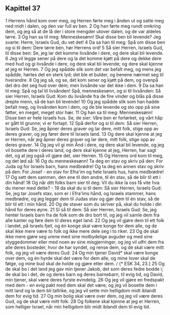 ## Kapittel 37

1 Herrens hånd kom over meg, og Herren førte meg i ånden ut og satte meg ned midt i dalen, og den var full av ben.
2 Og han førte meg rundt omkring dem, og jeg så at de lå der i store mengder utover dalen, og de var aldeles tørre.
3 Og han sa til meg: Menneskesønn! Skal disse ben bli levende? Jeg svarte: Herre, Israels Gud, du vet det!
4 Da sa han til meg: Spå om disse ben og si til dem: Dere tørre ben, hør Herrens ord!
5 Så sier Herren, Israels Gud, til disse ben: Se, jeg lar det komme livsånde i dere, og dere skal bli levende.
6 Jeg vil legge sener på dere og la det komme kjøtt på dere og dekke dere med hud og gi livsånde i dere, og dere skal bli levende; og dere skal kjenne at jeg er Herren.
7 Og jeg spådde slik som det var befalt meg, og mens jeg spådde, hørtes det en sterk lyd; det ble et bulder, og benene nærmet seg til hverandre.
8 Og jeg så, og se, det kom sener og kjøtt på dem, og ovenpå det dro det seg hud over dem; men livsånde var det ikke i dem.
9 Da sa han til meg: Spå og tal til livsånden! Spå, menneskesønn, og si til livsånden: Så sier Herren, Israels Gud: Kom du livsånde fra de fire vinder og blås på disse drepte menn, så de kan bli levende!
10 Og jeg spådde slik som han hadde befalt meg, og livsånden kom i dem, og de ble levende og sto opp på sine føtter, en meget, meget stor hær.
11 Og han sa til meg: Menneskesønn! Disse ben er hele Israels hus. Se, de sier: Våre ben er fortørket, og vårt håp er gått til grunne; vi er fortapt.
12 Spå derfor og si til dem: Så sier Herren, Israels Gud: Se, jeg åpner deres graver og lar dere, mitt folk, stige opp av deres graver, og jeg fører dere til Israels land.
13 Og dere skal kjenne at jeg er Herren, når jeg åpner deres graver og lar dere, mitt folk, stige opp av deres graver.
14 Og jeg vil gi min Ånd i dere, og dere skal bli levende, og jeg vil bosette dere i deres land, og dere skal kjenne at jeg, Herren, har sagt det, og at jeg også vil gjøre det, sier Herren.
15 Og Herrens ord kom til meg, og det lød så:
16 Og du menneskesønn! Ta deg en stav og skriv på den: For Juda og for Israels barn, hans medbrødre! Og ta deg en annen stav og skriv på den: For Josef - en stav for Efra'im og hele Israels hus, hans medbrødre!
17 Og sett dem sammen, den ene til den andre, til én stav, så de blir til ett i din hånd!
18 Og når ditt folks barn sier til deg: Vil du ikke la oss få vite hva du mener med dette? -
19 da skal du si til dem: Så sier Herren, Israels Gud: Se, jeg tar Josefs stav, som er i Efra'ims hånd, og Israels stammer, hans medbrødre, og jeg legger dem til Judas stav og gjør dem til én stav, så de blir til ett i min hånd.
20 Og de staver som du skriver på, skal du holde i din hånd for deres øyne.
21 Si så til dem: Så sier Herren, Israels Gud: Se, jeg henter Israels barn fra de folk som de dro bort til, og jeg vil samle dem fra alle kanter og føre dem til deres eget land.
22 Og jeg vil gjøre dem til ett folk i landet, på Israels fjell, og én konge skal være konge for dem alle, og de skal ikke mere være to folk og ikke mere dele seg i to riker.
23 Og de skal ikke mere gjøre seg urene med sine motbydelige avguder og med sine styggedommer eller med noen av sine misgjerninger, og jeg vil utfri dem fra alle deres bosteder, hvor de har syndet, og rense dem, og de skal være mitt folk, og jeg vil være deres Gud.
24 Og min tjener David* skal være konge over dem, og én hyrde skal det være for dem alle, og mine lover skal de følge, og mine bud skal de holde og gjøre etter dem. / {* ESK 34, 23.}
25 Og de skal bo i det land jeg gav min tjener Jakob, det som deres fedre bodde i; de skal bo i det, de og deres barn og deres barnebarn, til evig tid, og David, min tjener, skal være deres fyrste evindelig.
26 Og jeg vil gjøre en fredspakt med dem - en evig pakt med dem skal det være; og jeg vil bosette dem i mitt land og la dem bli tallrike, og jeg vil sette min helligdom midt iblandt dem for evig tid.
27 Og min bolig skal være over dem, og jeg vil være deres Gud, og de skal være mitt folk.
28 Og folkene skal kjenne at jeg er Herren, som helliger Israel, når min helligdom blir midt iblandt dem til evig tid.
